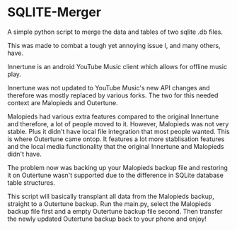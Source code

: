 # SQLITE-Merger
A simple python script to merge the data and tables of two sqlite .db files.

This was made to combat a tough yet annoying issue I, and many others, have.

Innertune is an android YouTube Music client which allows for offline music play.

Innertune was not updated to YouTube Music's new API changes and therefore was mostly replaced by various forks. The two for this needed context are Malopieds and Outertune.

Malopieds had various extra features compared to the original Innertune and therefore, a lot of people moved to it. However, Malopieds was not very stable. Plus it didn't have local file integration that most people wanted. This is where Outertune came ontop. It features a lot more stablisation features and the local media functionality that the original Innertune and Malopieds didn't have.

The problem now was backing up your Malopieds backup file and restoring it on Outertune wasn't supported due to the difference in SQLite database table structures.

This script will basically transplant all data from the Malopieds backup, straight to a Outertune backup. 
Run the main.py, select the Malopieds backup file first and a empty Outertune backup file second. Then transfer the newly updated Outertune backup back to your phone and enjoy!
